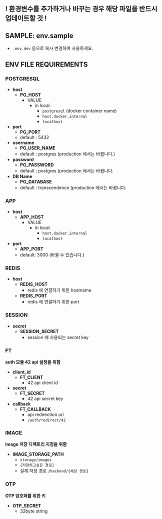 ## **! 환경변수를 추가하거나 바꾸는 경우 해당 파일을 반드시 업데이트할 것 !**
## SAMPLE:  **env.sample**
- `.env.dev` 등으로 복사 변경하여 사용하세요.
## ENV FILE REQUIREMENTS
### POSTGRESQL
- **host**
    - **PG_HOST**
      - VALUE
          - in local
              - `postgresql` (docker container name)
              - `host.docker.internal`
              - `localhost`
- **port**
    - **PG_PORT**
    - default : 5432
- **username**
    - **PG_USER_NAME**
    - default : postgres (production 에서는 바뀝니다.)
- **password**
    - **PG_PASSWORD**
    - default : postgres (production 에서는 바뀝니다.
- **DB Name**
    - **PG_DATABASE**
    - default : transcendence (production 에서는 바뀝니다.

### APP
- **host**
    - **APP_HOST**
        - VALUE
            - in local
                - `host.docker.internal`
                - `localhost`
- **port**
    - **APP_PORT**
    - default: 3000 (바뀔 수 있습니다.)
### REDIS
- **host**
    - **REDIS_HOST**
        - redis 에 연결하기 위한 hostname
    - **REDIS_PORT**
        - redis 에 연결하기 위한 port 

### SESSION
- **secret**
    - **SESSION_SECRET**
        - session 에 사용되는 secret key

### FT

**auth 모듈 42 api 설정을 위함**

- **client_id**
    - **FT_CLIENT**
        - 42 api client id 
- **secret**
     - **FT_SECRET**
        - 42 api secret key
- **callback**
    - **FT_CALLBACK**
        - api redirection uri
        - `/auth/redirect/42`

### IMAGE
**image 저장 디렉토리 지정을 위함**
- **IMAGE_STORAGE_PATH**
  - `storage/images`
  - `{저장하고싶은 경로}`
  - 실제 저장 경로 `/backend/{해당 경로}`

### OTP
**OTP 암호화를 위한 키**
- **OTP_SECRET**
  - 32byte string 